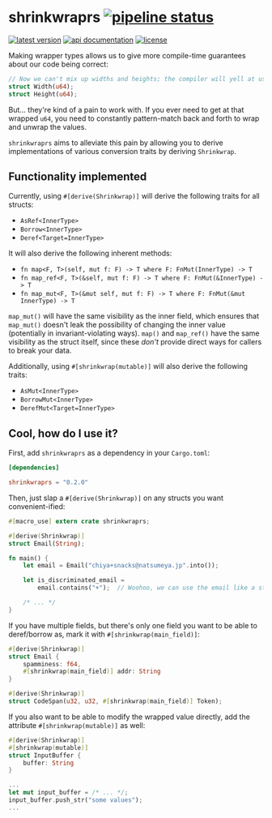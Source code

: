 # shrinkwraprs [![pipeline status](https://gitlab.com/williamyaoh/shrinkwraprs/badges/master/pipeline.svg)](https://gitlab.com/williamyaoh/shrinkwraprs/commits/master)

[![latest version](https://img.shields.io/crates/v/shrinkwraprs.svg)](https://crates.io/crates/shrinkwraprs)
[![api documentation](https://docs.rs/shrinkwraprs/badge.svg)](https://docs.rs/shrinkwraprs)
[![license](https://img.shields.io/badge/license-BSD--3-ff69b4.svg)](https://gitlab.com/williamyaoh/shrinkwraprs/blob/master/LICENSE)

Making wrapper types allows us to give more compile-time
guarantees about our code being correct:

```rust
// Now we can't mix up widths and heights; the compiler will yell at us!
struct Width(u64);
struct Height(u64);
```

But... they're kind of a pain to work with. If you ever need to get at
that wrapped `u64`, you need to constantly pattern-match back and forth
to wrap and unwrap the values.

`shrinkwraprs` aims to alleviate this pain by allowing you to derive
implementations of various conversion traits by deriving
`Shrinkwrap`.

## Functionality implemented

Currently, using `#[derive(Shrinkwrap)]` will derive the following traits
for all structs:

* `AsRef<InnerType>`
* `Borrow<InnerType>`
* `Deref<Target=InnerType>`

It will also derive the following inherent methods:

* `fn map<F, T>(self, mut f: F) -> T where F: FnMut(InnerType) -> T`
* `fn map_ref<F, T>(&self, mut f: F) -> T where F: FnMut(&InnerType) -> T`
* `fn map_mut<F, T>(&mut self, mut f: F) -> T where F: FnMut(&mut InnerType) -> T`

`map_mut()` will have the same visibility as the inner field, which ensures
that `map_mut()` doesn't leak the possibility of changing the inner value
(potentially in invariant-violating ways). `map()` and `map_ref()` have the
same visibility as the struct itself, since these *don't* provide direct
ways for callers to break your data.

Additionally, using `#[shrinkwrap(mutable)]` will also
derive the following traits:

* `AsMut<InnerType>`
* `BorrowMut<InnerType>`
* `DerefMut<Target=InnerType>`

## Cool, how do I use it?

First, add `shrinkwraprs` as a dependency in your `Cargo.toml`:

```toml
[dependencies]

shrinkwraprs = "0.2.0"
```

Then, just slap a `#[derive(Shrinkwrap)]` on any structs you want
convenient-ified:

```rust
#[macro_use] extern crate shrinkwraprs;

#[derive(Shrinkwrap)]
struct Email(String);

fn main() {
    let email = Email("chiya+snacks@natsumeya.jp".into());

    let is_discriminated_email =
        email.contains("+");  // Woohoo, we can use the email like a string!

    /* ... */
}
```

If you have multiple fields, but there's only one field you want to be able
to deref/borrow as, mark it with `#[shrinkwrap(main_field)]`:

```rust
#[derive(Shrinkwrap)]
struct Email {
    spamminess: f64,
    #[shrinkwrap(main_field)] addr: String
}

#[derive(Shrinkwrap)]
struct CodeSpan(u32, u32, #[shrinkwrap(main_field)] Token);
```

If you also want to be able to modify the wrapped value directly,
add the attribute `#[shrinkwrap(mutable)]` as well:

```rust
#[derive(Shrinkwrap)]
#[shrinkwrap(mutable)]
struct InputBuffer {
    buffer: String
}

...
let mut input_buffer = /* ... */;
input_buffer.push_str("some values");
...
```
